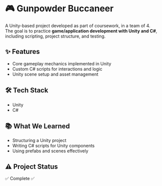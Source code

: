 # 🎮 Gunpowder Buccaneer

A Unity-based project developed as part of coursework, in a team of 4.  
The goal is to practice **game/application development with Unity and C#**, including scripting, project structure, and testing.

## ✨ Features
- Core gameplay mechanics implemented in Unity  
- Custom C# scripts for interactions and logic  
- Unity scene setup and asset management  

## 🛠️ Tech Stack
- Unity  
- C#  

## 📚 What We Learned
- Structuring a Unity project  
- Writing C# scripts for Unity components  
- Using prefabs and scenes effectively  

## ⚠️ Project Status
✅ Complete ✅

